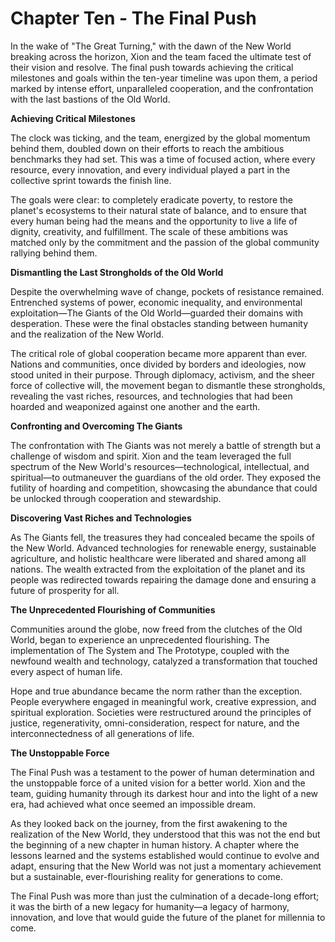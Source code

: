 # Chapter Ten - The Final Push

In the wake of "The Great Turning," with the dawn of the New World breaking across the horizon, Xion and the team faced the ultimate test of their vision and resolve. The final push towards achieving the critical milestones and goals within the ten-year timeline was upon them, a period marked by intense effort, unparalleled cooperation, and the confrontation with the last bastions of the Old World.

**Achieving Critical Milestones**

The clock was ticking, and the team, energized by the global momentum behind them, doubled down on their efforts to reach the ambitious benchmarks they had set. This was a time of focused action, where every resource, every innovation, and every individual played a part in the collective sprint towards the finish line.

The goals were clear: to completely eradicate poverty, to restore the planet's ecosystems to their natural state of balance, and to ensure that every human being had the means and the opportunity to live a life of dignity, creativity, and fulfillment. The scale of these ambitions was matched only by the commitment and the passion of the global community rallying behind them.

**Dismantling the Last Strongholds of the Old World**

Despite the overwhelming wave of change, pockets of resistance remained. Entrenched systems of power, economic inequality, and environmental exploitation—The Giants of the Old World—guarded their domains with desperation. These were the final obstacles standing between humanity and the realization of the New World.

The critical role of global cooperation became more apparent than ever. Nations and communities, once divided by borders and ideologies, now stood united in their purpose. Through diplomacy, activism, and the sheer force of collective will, the movement began to dismantle these strongholds, revealing the vast riches, resources, and technologies that had been hoarded and weaponized against one another and the earth.

**Confronting and Overcoming The Giants**

The confrontation with The Giants was not merely a battle of strength but a challenge of wisdom and spirit. Xion and the team leveraged the full spectrum of the New World's resources—technological, intellectual, and spiritual—to outmaneuver the guardians of the old order. They exposed the futility of hoarding and competition, showcasing the abundance that could be unlocked through cooperation and stewardship.

**Discovering Vast Riches and Technologies**

As The Giants fell, the treasures they had concealed became the spoils of the New World. Advanced technologies for renewable energy, sustainable agriculture, and holistic healthcare were liberated and shared among all nations. The wealth extracted from the exploitation of the planet and its people was redirected towards repairing the damage done and ensuring a future of prosperity for all.

**The Unprecedented Flourishing of Communities**

Communities around the globe, now freed from the clutches of the Old World, began to experience an unprecedented flourishing. The implementation of The System and The Prototype, coupled with the newfound wealth and technology, catalyzed a transformation that touched every aspect of human life.

Hope and true abundance became the norm rather than the exception. People everywhere engaged in meaningful work, creative expression, and spiritual exploration. Societies were restructured around the principles of justice, regenerativity, omni-consideration, respect for nature, and the interconnectedness of all generations of life.

**The Unstoppable Force**

The Final Push was a testament to the power of human determination and the unstoppable force of a united vision for a better world. Xion and the team, guiding humanity through its darkest hour and into the light of a new era, had achieved what once seemed an impossible dream.

As they looked back on the journey, from the first awakening to the realization of the New World, they understood that this was not the end but the beginning of a new chapter in human history. A chapter where the lessons learned and the systems established would continue to evolve and adapt, ensuring that the New World was not just a momentary achievement but a sustainable, ever-flourishing reality for generations to come.

The Final Push was more than just the culmination of a decade-long effort; it was the birth of a new legacy for humanity—a legacy of harmony, innovation, and love that would guide the future of the planet for millennia to come. 
